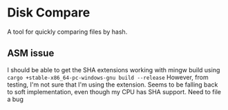 # Disk Compare

A tool for quickly comparing files by hash.


## ASM issue

I should be able to get the SHA extensions working with mingw build using `cargo +stable-x86_64-pc-windows-gnu build --release`
However, from testing, I'm not sure that I'm using the extension. Seems to be falling back to soft implementation, even though my CPU has SHA support. Need to file a bug